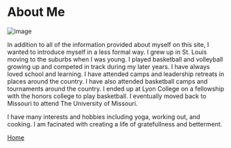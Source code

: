 # About Me

![image](https://media-exp1.licdn.com/dms/image/C4D03AQFrKLugPqABiw/profile-displayphoto-shrink_800_800/0/1663128469914?e=1671667200&v=beta&t=m5ldurVIL-pyi6efxOdpNIz3dDJYZDu8tGVBWfmzDpU)

   In addition to all of the information provided about myself on this site, I wanted to introduce myself in a less formal way. I grew up in St. Louis moving to the suburbs when I was young. I played basketball and volleyball growing up and competed in track during my later years. I have always loved school and learning. I have attended camps and leadership retreats in places around the country. I have also attended basketball camps and tournaments around the country. I ended up at Lyon College on a fellowship with the honors college to play basketball. I eventually moved back to Missouri to attend The University of Missouri. 

   I have many interests and hobbies including yoga, working out, and cooking. I am facinated with creating a life of gratefullness and betterment. 


[Home](https://github.com/corinnees/corinnestevens/blob/main/README.md)
